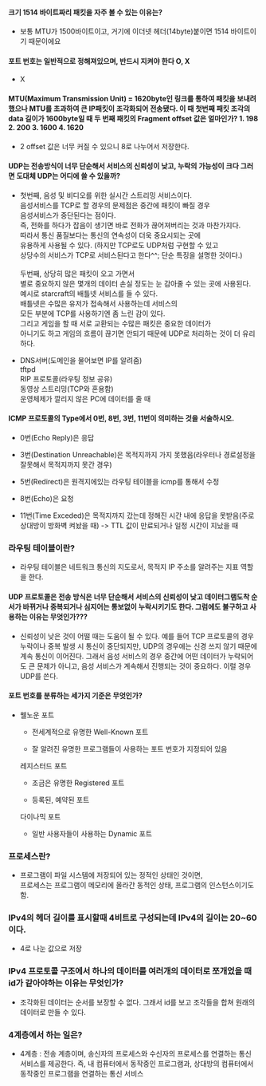 #### 크기 1514 바이트짜리 패킷을 자주 볼 수 있는 이유는?

- 보통 MTU가 1500바이트이고, 거기에 이더넷 헤더(14byte)붙이면 1514 바이트이기 때문이에요

#### 포트 번호는 일반적으로 정해져있으며, 반드시 지켜야 한다 O, X

-  X

#### MTU(Maximum Transmission Unit) = 1620byte인 링크를 통하여 패킷을 보내려 했으나 MTU를 초과하여 큰 IP패킷이 조각화되어 전송됐다. 이 때 첫번째 패킷 조각의 data 길이가 1600byte일 때 두 번째 패킷의 Fragment offset 값은 얼마인가? 1. 198 2. 200 3. 1600 4. 1620

- 2 offset 값은 너무 커질 수 있으니 8로 나누어서 저장한다.

#### UDP는 전송방식이 너무 단순해서 서비스의 신뢰성이 낮고, 누락의 가능성이 크다 그러면 도대체 UDP는 어디에 쓸 수 있을까?

- 첫번째, 음성 및 비디오를 위한 실시간 스트리밍 서비스이다.  
  음성서비스를 TCP로 할 경우의 문제점은 중간에 패킷이 빠질 경우  
  음성서비스가 중단된다는 점이다.  
  즉, 전화를 하다가 잡음이 생기면 바로 전화가 끊어져버리는 것과 마찬가지다.  
  따라서 통신 품질보다는 통신의 연속성이 더욱 중요시되는 곳에  
  유용하게 사용될 수 있다. (하지만 TCP로도 UDP처럼 구현할 수 있고  
  상당수의 서비스가 TCP로 서비스된다고 한다^^; 단순 특징을 설명한 것이다.)  
     
  두번째, 상당히 많은 패킷이 오고 가면서  
  별로 중요하지 않은 몇개의 데이터 손실 정도는 눈 감아줄 수 있는 곳에 사용된다.  
  예시로 starcraft의 배틀넷 서비스를 들 수 있다.  
  배틀넷은 수많은 유저가 접속해서 사용하는데 서비스의  
  모든 부분에 TCP를 사용하기엔 좀 느린 감이 있다.  
  그리고 게임을 할 때 서로 교환되는 수많은 패킷은 중요한 데이터가  
  아니기도 하고 게임의 흐름이 끊기면 안되기 때문에 UDP로 처리하는 것이 더 유리하다.

- DNS서버(도메인을 물어보면 IP를 알려줌)  
  tftpd  
  RIP 프로토콜(라우팅 정보 공유)  
  동영상 스트리밍(TCP와 혼용함)  
  운영체제가 깔리지 않은 PC에 데이터를 줄 때

#### ICMP 프로토콜의 Type에서 0번, 8번, 3번, 11번이 의미하는 것을 서술하시오.

- 0번(Echo Reply)은 응답

- 3번(Destination Unreachable)은 목적지까지 가지 못했음(라우터나 경로설정을 잘못해서 목적지까지 못간 경우)

- 5번(Redirect)은 원격지에있는 라우팅 테이블을 icmp를 통해서 수정

- 8번(Echo)은 요청

- 11번(Time Exceded)은 목적지까지 갔는데 정해진 시간 내에 응답을 못받음(주로 상대방이 방화벽 켜놨을 때) -> TTL 값이 만료되거나 일정 시간이 지났을 때

### 라우팅 테이블이란?

- 라우팅 테이블은 네트워크 통신의 지도로서, 목적지 IP 주소를 알려주는 지표 역할을 한다.

#### UDP 프로토콜은 전송 방식은 너무 단순해서 서비스의 신뢰성이 낮고 데이터그램도착 순서가 바뀌거나 중복되거나 심지어는 통보없이 누락시키기도 한다. 그럼에도 불구하고 사용하는 이유는 무엇인가???

- 신뢰성이 낮은 것이 어떨 때는 도움이 될 수 있다. 예를 들어 TCP 프로토콜의 경우 누락이나 중복 발생 시 통신이 중단되지만, UDP의 경우에는 신경 쓰지 않기 때문에 계속 통신이 이어진다. 그래서 음성 서비스의 경우 중간에 어떤 데이터가 누락되어도 큰 문제가 아니고, 음성 서비스가 계속해서 진행되는 것이 중요하다. 이럴 경우 UDP를 쓴다.

#### 포트 번호를 분류하는 세가지 기준은 무엇인가?

- 웰노운 포트
  
  - 전세계적으로 유명한 Well-Known 포트
  
  - 잘 알려진 유명한 프로그램들이 사용하는 포트 번호가 지정되어 있음
  
  레지스터드 포트
  
  - 조금은 유명한 Registered 포트
  
  - 등록된, 예약된 포트
  
  다이나믹 포트
  
  - 일반 사용자들이 사용하는 Dynamic 포트

### 프로세스란?

- 프로그램이 파일 시스템에 저장되어 있는 정적인 상태인 것이면,  
  프로세스는 프로그램이 메모리에 올라간 동적인 상태, 프로그램의 인스턴스이기도 함.

### IPv4의 헤더 길이를 표시할때 4비트로 구성되는데 IPv4의 길이는 20~60이다.

- 4로 나눈 값으로 저장

### IPv4 프로토콜 구조에서 하나의 데이터를 여러개의 데이터로 쪼개었을 때 id가 같아야하는 이유는 무엇인가?

- 조각화된 데이터는 순서를 보장할 수 없다. 그래서 id를 보고 조각들을 합쳐 원래의 데이터로 만들 수 있다.

### 4계층에서 하는 일은?

- 4계층 : 전송 계층이며, 송신자의 프로세스와 수신자의 프로세스를 연결하는 통신 서비스를 제공한다. 즉, 내 컴퓨터에서 동작중인 프로그램과, 상대방의 컴퓨터에서 동작중인 프로그램을 연결하는 통신 서비스


